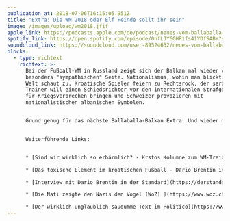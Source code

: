 ```yaml
---
publication_at: 2018-07-06T16:15:05.951Z
title: "Extra: Die WM 2018 oder Elf Feinde sollt ihr sein"
image: /images/upload/wm2018.jfif
apple_link: https://podcasts.apple.com/de/podcast/neues-vom-ballaballa-balkan-extra-die-wm-2018-oder/id1170436903?i=1000415304376
spotify_link: https://open.spotify.com/episode/0hfLJY6GHR1fs41YDfSABY?si=b901a202418c4f28
soundcloud_link: https://soundcloud.com/user-89524652/neues-vom-ballaballa-balkan-extra-ballaballa-bleiburg-total
blocks:
  - type: richtext
    richtext: >-
      Bei der Fußball-WM in Russland zeigt sich der Balkan mal wieder von seiner
      besonders "sympathischen" Seite. Nationalismus, wohin man blickt. Und die
      Welt schaut zu. Kroatische Spieler feiern zu Rechtsrock, der serbische
      Trainer will einen Schiedsrichter vor den internationalen Strafgerichtshof
      für Kriegsverbrechen bringen und Schweizer provozieren mit
      nationalistischen albanischen Symbolen.


      Grund genug für das nächste Ballaballa-Balkan Extra. Und wieder mit von der Partie: Dario Brentin, Experte für das Themenfeld Fußball und Nationalismus.


      Weiterführende Links:


      * [Sind wir wirklich so erbärmlich? - Krstos Kolumne zum WM-Treiben (Deutsche Welle)](https://www.dw.com/de/mein-europa-der-balkan-und-die-wm-sind-wir-wirklich-so-erb%C3%A4rmlich/a-44462654)

      * [Das toxische Element im kroatischen Fußball - Dario Brentin in (FAZ)](http://www.faz.net/aktuell/sport/fussball-wm/mamic-das-toxische-element-im-kroatischen-fussball-15650580.html)

      * [Interview mit Dario Brentin in der Standard](https://derstandard.at/2000080795720/Party-Patriotismus-und-Schizophrenie-beim-Nationalteam)

      * [Die Nati zeigte den Nazis den Vogel (WoZ) ](https://www.woz.ch/-8e0b)

      * [Der wirklich unglaublich saudumme Text im Politico](https://www.politico.eu/blogs/the-linesman/2018/06/serbia-switzerland-kosovo-world-cup-where-kosovar-eagles-dare/)
---
```

